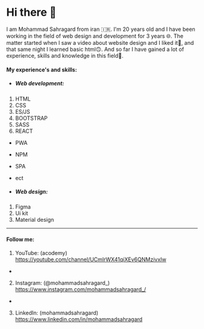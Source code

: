 # Hi there 👋

I am Mohammad Sahragard from iran 🇮🇷.
I'm 20 years old and I have been working in the field of web design and development for 3 years 🌐. The matter started when I saw a video about website design and I liked it🙂, and that same night I learned basic html🙃. And so far I have gained a lot of experience, skills and knowledge in this field🤷.



#### My experience's and skills:
* ##### Web development:
1. HTML
2. CSS
3. ES/JS
5. BOOTSTRAP
6. SASS
7. REACT

* PWA
* NPM
* SPA
* ect

* ##### Web design:
1. Figma
2. Ui kit
3. Material design



______________
#### Follow me:
1. YouTube: (acodemy)
https://youtube.com/channel/UCmlrWX41qiXEv6QNMzivxIw
-
2. Instagram: (@mohammadsahragard_)
https://www.instagram.com/mohammadsahragard_/
-
3. LinkedIn: (mohammadsahragard)
https://www.linkedin.com/in/mohammadsahragard
